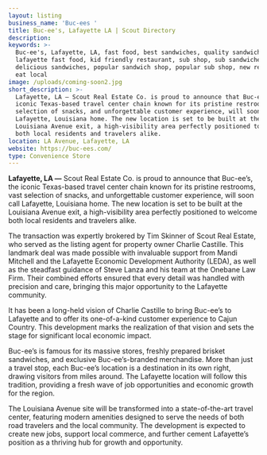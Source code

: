 ```yaml
---
layout: listing
business_name: 'Buc-ees '
title: Buc-ee's, Lafayette LA | Scout Directory
description:
keywords: >-
  Buc-ee's, Lafayette, LA, fast food, best sandwiches, quality sandwiches,
  lafayette fast food, kid friendly restaurant, sub shop, sub sandwiches,
  delicious sandwiches, popular sandwich shop, popular sub shop, new restaurant,
  eat local
image: /uploads/coming-soon2.jpg
short_description: >-
  Lafayette, LA — Scout Real Estate Co. is proud to announce that Buc-ee’s, the
  iconic Texas-based travel center chain known for its pristine restrooms, vast
  selection of snacks, and unforgettable customer experience, will soon call
  Lafayette, Louisiana home. The new location is set to be built at the
  Louisiana Avenue exit, a high-visibility area perfectly positioned to welcome
  both local residents and travelers alike.
location: LA Avenue, Lafayette, LA
website: https://buc-ees.com/
type: Convenience Store
---
```

**Lafayette, LA —** Scout Real Estate Co. is proud to announce that Buc-ee’s, the iconic Texas-based travel center chain known for its pristine restrooms, vast selection of snacks, and unforgettable customer experience, will soon call Lafayette, Louisiana home. The new location is set to be built at the Louisiana Avenue exit, a high-visibility area perfectly positioned to welcome both local residents and travelers alike.

The transaction was expertly brokered by Tim Skinner of Scout Real Estate, who served as the listing agent for property owner Charlie Castille. This landmark deal was made possible with invaluable support from Mandi Mitchell and the Lafayette Economic Development Authority (LEDA), as well as the steadfast guidance of Steve Lanza and his team at the Onebane Law Firm. Their combined efforts ensured that every detail was handled with precision and care, bringing this major opportunity to the Lafayette community.

It has been a long-held vision of Charlie Castille to bring Buc-ee’s to Lafayette and to offer its one-of-a-kind customer experience to Cajun Country. This development marks the realization of that vision and sets the stage for significant local economic impact.

Buc-ee’s is famous for its massive stores, freshly prepared brisket sandwiches, and exclusive Buc-ee’s-branded merchandise. More than just a travel stop, each Buc-ee’s location is a destination in its own right, drawing visitors from miles around. The Lafayette location will follow this tradition, providing a fresh wave of job opportunities and economic growth for the region.

The Louisiana Avenue site will be transformed into a state-of-the-art travel center, featuring modern amenities designed to serve the needs of both road travelers and the local community. The development is expected to create new jobs, support local commerce, and further cement Lafayette’s position as a thriving hub for growth and opportunity.